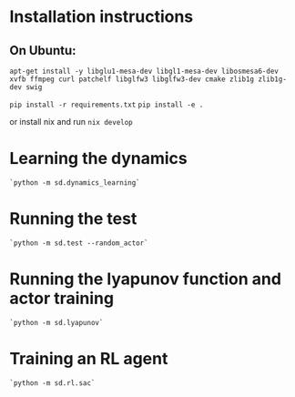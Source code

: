 # Installation instructions

## On Ubuntu:

`apt-get install -y libglu1-mesa-dev libgl1-mesa-dev libosmesa6-dev xvfb ffmpeg curl patchelf libglfw3 libglfw3-dev cmake zlib1g zlib1g-dev swig`

`pip install -r requirements.txt`
`pip install -e .`

or install nix and run `nix develop`

# Learning the dynamics
	`python -m sd.dynamics_learning`

# Running the test
	`python -m sd.test --random_actor`

# Running the lyapunov function and actor training
	`python -m sd.lyapunov`

# Training an RL agent
	`python -m sd.rl.sac`